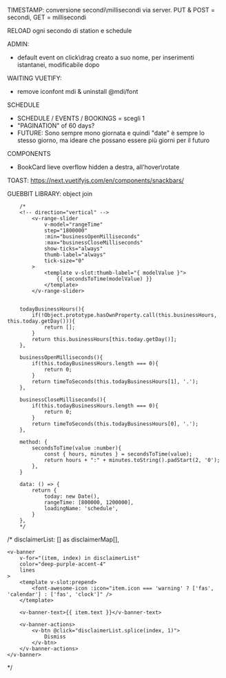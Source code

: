 TIMESTAMP: conversione secondi\millisecondi via server. PUT & POST = secondi, GET = millisecondi

RELOAD ogni secondo di station e schedule

ADMIN:
 - default event on click\drag creato a suo nome, per inserimenti istantanei, modificabile dopo

WAITING VUETIFY:
 - remove iconfont mdi & uninstall @mdi/font

SCHEDULE
 - SCHEDULE / EVENTS / BOOKINGS = scegli 1
 - "PAGINATION" of 60 days?
 - FUTURE: Sono sempre mono giornata e quindi "date" è sempre lo stesso giorno, ma ideare che possano essere più giorni per il futuro


COMPONENTS
 - BookCard lieve overflow hidden a destra, all'hover\rotate

TOAST: https://next.vuetifyjs.com/en/components/snackbars/

GUEBBIT LIBRARY: object join

        /*
        <!-- direction="vertical" -->
            <v-range-slider
                v-model="rangeTime"
                step="1800000"
                :min="businessOpenMilliseconds"
                :max="businessCloseMilliseconds"
                show-ticks="always"
                thumb-label="always"
                tick-size="0"
            >
                <template v-slot:thumb-label="{ modelValue }">
                    {{ secondsToTime(modelValue) }}
                </template>
            </v-range-slider>


        todayBusinessHours(){
            if(!Object.prototype.hasOwnProperty.call(this.businessHours, this.today.getDay())){
                return [];
            }
            return this.businessHours[this.today.getDay()];
        },

        businessOpenMilliseconds(){
            if(this.todayBusinessHours.length === 0){
                return 0;
            }
            return timeToSeconds(this.todayBusinessHours[1], '.');
        },

        businessCloseMilliseconds(){
            if(this.todayBusinessHours.length === 0){
                return 0;
            }
            return timeToSeconds(this.todayBusinessHours[0], '.');
        },

        method: {
            secondsToTime(value :number){
                const { hours, minutes } = secondsToTime(value);
                return hours + ":" + minutes.toString().padStart(2, '0');
            },
        }

        data: () => {
            return {
                today: new Date(),
                rangeTime: [800000, 1200000],
                loadingName: 'schedule',
            }
        },
        */


/*
disclaimerList: [] as disclaimerMap[],

    <v-banner
        v-for="(item, index) in disclaimerList"
        color="deep-purple-accent-4"
        lines
    >
        <template v-slot:prepend>
            <font-awesome-icon :icon="item.icon === 'warning' ? ['fas', 'calendar'] : ['fas', 'clock']" />
        </template>

        <v-banner-text>{{ item.text }}</v-banner-text>

        <v-banner-actions>
            <v-btn @click="disclaimerList.splice(index, 1)">
                Dismiss
            </v-btn>
        </v-banner-actions>
    </v-banner>
*/
